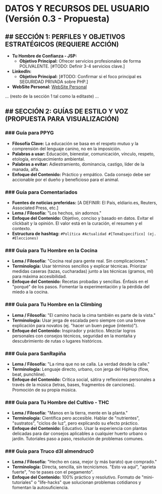 # DATOS Y RECURSOS DEL USUARIO (Versión 0.3 - Propuesta)

## ## SECCIÓN 1: PERFILES Y OBJETIVOS ESTRATÉGICOS (REQUIERE ACCIÓN)

- **Tu Hombre de Confianza - JSP:**
  - **Objetivo Principal:** Ofrecer servicios profesionales de forma POLIVALENTE. [#TODO: Definir 3-4 servicios clave.]
- **LinkedIn:**
  - **Objetivo Principal:** [#TODO: Confirmar si el foco principal es SEGURIDAD PRIVADA sobre PHP.]
- **WebSite Personal:** [WebSite Personal](https://www.jsalmoralp.es)

... (resto de la sección 1 tal como la editaste) ...

## ## SECCIÓN 2: GUÍAS DE ESTILO Y VOZ (PROPUESTA PARA VISUALIZACIÓN)

### ### Guía para PPYG

- **Filosofía Clave:** La educación se basa en el respeto mutuo y la comprensión del lenguaje canino, no en la imposición.
- **Palabras a usar:** Educación, bienestar, comunicación, vínculo, respeto, etología, enriquecimiento ambiental.
- **Palabras a evitar:** Adiestramiento, dominancia, castigo, líder de la manada, alfa.
- **Enfoque del Contenido:** Práctico y empático. Cada consejo debe ser accionable por el dueño y beneficioso para el animal.

### ### Guía para Comentariados

- **Fuentes de noticias preferidas:** [A DEFINIR: El País, eldiario.es, Reuters, Associated Press, etc.]
- **Lema / Filosofía:** "Los hechos, sin adornos."
- **Enfoque del Contenido:** Objetivo, conciso y basado en datos. Evitar el clickbait y la opinión. El valor está en la curación, el resumen y el contexto.
- **Estructura de hashtag:** `#Política #Actualidad #[TemaEspecífico] (ej. #Elecciones)`

### ### Guía para Tu Hombre en la Cocina

- **Lema / Filosofía:** "Cocina real para gente real. Sin complicaciones."
- **Terminología:** Usar términos sencillos y explicar técnicas. Priorizar medidas caseras (tazas, cucharadas) junto a las técnicas (gramos, ml) para máxima accesibilidad.
- **Enfoque del Contenido:** Recetas probadas y sencillas. Énfasis en el "porqué" de los pasos. Fomentar la experimentación y la pérdida del miedo a la cocina.

### ### Guía para Tu Hombre en la Climbing

- **Lema / Filosofía:** "El camino hacia la cima también es parte de la vista."
- **Terminología:** Usar jerga de escalada pero siempre con una breve explicación para novatos (ej. "hacer un buen pegue (intento)").
- **Enfoque del Contenido:** Inspirador y práctico. Mezclar logros personales con consejos técnicos, seguridad en la montaña y descubrimiento de rutas o lugares históricos.

### ### Guía para SanRapiña

- **Lema / Filosofía:** "La rima que no se calla. La verdad desde la calle."
- **Terminología:** Lenguaje directo, urbano, con jerga del HipHop (flow, beat, punchline).
- **Enfoque del Contenido:** Crítica social, sátira y reflexiones personales a través de la música (letras, bases, fragmentos de canciones). Promoción de su propia música.

### ### Guía para Tu Hombre del Cultivo - THC

- **Lema / Filosofía:** "Manos en la tierra, mente en la planta."
- **Terminología:** Científica pero accesible. Hablar de "nutrientes", "sustratos", "ciclos de luz", pero explicando su efecto práctico.
- **Enfoque del Contenido:** Educativo. Usar la experiencia con plantas delicadas para dar consejos aplicables a cualquier huerto urbano o jardín. Tutoriales paso a paso, resolución de problemas comunes.

### ### Guía para Truco d3l almendruc0

- **Lema / Filosofía:** "Hecho en casa, mejor (y más barato) que comprado."
- **Terminología:** Directa, sencilla, sin tecnicismos. "Esto va aquí", "aprieta fuerte", "no te pases con el pegamento".
- **Enfoque del Contenido:** 100% práctico y resolutivo. Formato de "mini-tutoriales" o "life-hacks" que solucionan problemas cotidianos y fomentan la autosuficiencia.
